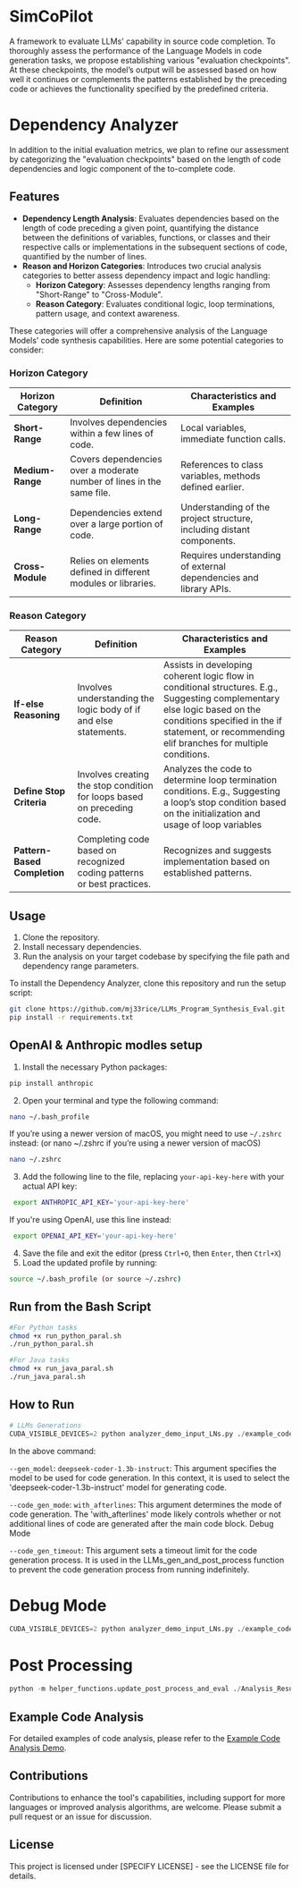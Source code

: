 # SimCoPilot
A framework to evaluate LLMs' capability in source code completion. To thoroughly assess the performance of the Language Models in code generation
tasks, we propose establishing various "evaluation checkpoints". At these checkpoints, the model’s
output will be assessed based on how well it continues or complements the patterns established by
the preceding code or achieves the functionality specified by the predefined criteria.

# Dependency Analyzer

In addition to the initial evaluation metrics, we plan to refine our assessment by categorizing the
"evaluation checkpoints" based on the length of code dependencies and logic component of the
to-complete code.

## Features

- **Dependency Length Analysis**: Evaluates dependencies based on the length of code preceding a given point, quantifying the distance between the definitions of variables, functions, or classes and their respective calls or implementations in the subsequent sections of code, quantified by the number of lines.
- **Reason and Horizon Categories**: Introduces two crucial analysis categories to better assess
dependency impact and logic handling:
  - **Horizon Category**: Assesses dependency lengths ranging from "Short-Range" to "Cross-Module".
  - **Reason Category**: Evaluates conditional logic, loop terminations, pattern usage, and context awareness.

These categories will offer a comprehensive
analysis of the Language Models’ code synthesis capabilities. Here are some potential categories to
consider:

### Horizon Category

| Horizon Category | Definition | Characteristics and Examples |
| ---------------- | ---------- | ---------------------------- |
| **Short-Range** | Involves dependencies within a few lines of code. | Local variables, immediate function calls. |
| **Medium-Range** | Covers dependencies over a moderate number of lines in the same file. | References to class variables, methods defined earlier. |
| **Long-Range** | Dependencies extend over a large portion of code. | Understanding of the project structure, including distant components. |
| **Cross-Module** | Relies on elements defined in different modules or libraries. | Requires understanding of external dependencies and library APIs. |


### Reason Category

| Reason Category | Definition | Characteristics and Examples |
| --------------- | ---------- | ---------------------------- |
| **If-else Reasoning** | Involves understanding the logic body of if and else statements. | Assists in developing coherent logic flow in conditional structures. E.g., Suggesting complementary else logic based on the conditions specified in the if statement, or recommending elif branches for multiple conditions. |
| **Define Stop Criteria** | Involves creating the stop condition for loops based on preceding code. | Analyzes the code to determine loop termination conditions. E.g., Suggesting a loop’s stop condition based on the initialization and usage of loop variables |
| **Pattern-Based Completion** | Completing code based on recognized coding patterns or best practices. | Recognizes and suggests implementation based on established patterns. |

## Usage

1. Clone the repository.
2. Install necessary dependencies.
3. Run the analysis on your target codebase by specifying the file path and dependency range parameters.

To install the Dependency Analyzer, clone this repository and run the setup script:

```bash
git clone https://github.com/mj33rice/LLMs_Program_Synthesis_Eval.git
pip install -r requirements.txt
```

## OpenAI & Anthropic modles setup
1. Install the necessary Python packages:
```bash
pip install anthropic
```
2. Open your terminal and type the following command:
```bash
nano ~/.bash_profile 
```
If you’re using a newer version of macOS, you might need to use `~/.zshrc` instead:
(or nano ~/.zshrc if you’re using a newer version of macOS)
```bash
nano ~/.zshrc
```
3. Add the following line to the file, replacing `your-api-key-here` with your actual API key:
```bash
 export ANTHROPIC_API_KEY='your-api-key-here' 
```
 If you're using OpenAI, use this line instead:
```bash
 export OPENAI_API_KEY='your-api-key-here'
```
4. Save the file and exit the editor (press `Ctrl+O`, then `Enter`, then `Ctrl+X`)
5. Load the updated profile by running: 

```bash
source ~/.bash_profile (or source ~/.zshrc)
```

## Run from the Bash Script
```bash
#For Python tasks
chmod +x run_python_paral.sh
./run_python_paral.sh

#For Java tasks
chmod +x run_java_paral.sh
./run_java_paral.sh
```

## How to Run 
```python
# LLMs Generations
CUDA_VISIBLE_DEVICES=2 python analyzer_demo_input_LNs.py ./example_code/Python/simplex_method/simplex_method.py ./example_code/Python/simplex_method/simplex_method.json --read_dependency_results --update_def_line --gen_model deepseek-coder-1.3b-instruct --code_gen_mode with_afterlines 
```
In the above command:

`--gen_model`: `deepseek-coder-1.3b-instruct`: This argument specifies the model to be used for code generation. In this context, it is used to select the 'deepseek-coder-1.3b-instruct' model for generating code.

`--code_gen_mode`: `with_afterlines`: This argument determines the mode of code generation. The 'with_afterlines' mode likely controls whether or not additional lines of code are generated after the main code block.
Debug Mode

`--code_gen_timeout`: This argument sets a timeout limit for the code generation process. It is used in the LLMs_gen_and_post_process function to prevent the code generation process from running indefinitely. 

# Debug Mode

```python
CUDA_VISIBLE_DEVICES=2 python analyzer_demo_input_LNs.py ./example_code/Python/simplex_method/simplex_method.py ./example_code/Python/simplex_method/simplex_method.json --read_dependency_results --update_def_line --gen_model deepseek-coder-1.3b-instruct --code_gen_mode with_afterlines --skip_save_csv
```
# Post Processing
```python
python -m helper_functions.update_post_process_and_eval ./Analysis_Results/Post_process/Check_pass_hist/no_instructions/Python/test_update/Image_Filtering/ > ./Analysis_Results/Post_process/Check_pass_hist/no_instructions/Python/test_update/stdout_post_process_Image_Filtering_May_23th 2> ./Analysis_Results/Post_process/Check_pass_hist/no_instructions/Python/test_update/stderr_post_process_Image_Filtering_May_23th&
```

## Example Code Analysis

For detailed examples of code analysis, please refer to the [Example Code Analysis Demo](./example_code/EXAMPLE.md).

## Contributions

Contributions to enhance the tool's capabilities, including support for more languages or improved analysis algorithms, are welcome. Please submit a pull request or an issue for discussion.

## License

This project is licensed under [SPECIFY LICENSE] - see the LICENSE file for details.

